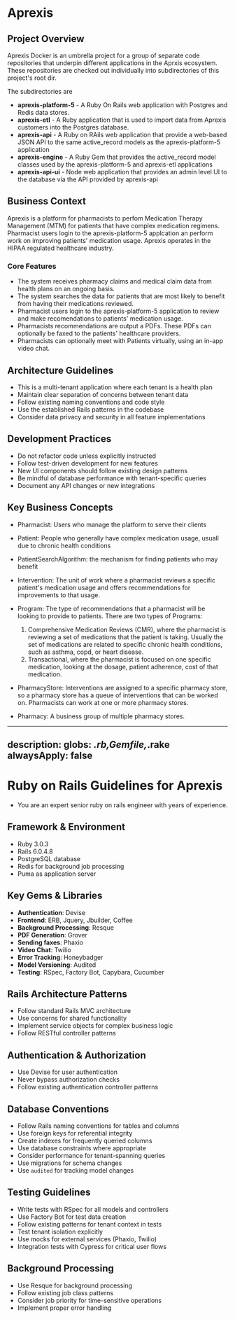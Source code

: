 # Aprexis

## Project Overview
Aprexis Docker is an umbrella project for a group of separate code repositories that underpin different applications in the Aprxis ecosystem. These repositories are checked out individually into subdirectories of this project's root dir.

The subdirectories are
- **aprexis-platform-5** - A Ruby On Rails web application with Postgres and Redis data stores.
- **aprexis-etl** - A Ruby application that is used to import data from Aprexis customers into the Postgres database.
- **aprexis-api** - A Ruby on RAils web application that provide a web-based JSON API to the same active_record models as the aprexis-platform-5 application
- **aprexis-engine** - A Ruby Gem that provides the active_record model classes used by the aprexis-platform-5 and aprexis-etl applications
- **aprexis-api-ui** - Node web application that provides an admin level UI to the database via the API provided by aprexis-api

## Business Context
Aprexis is a platform for pharmacists to perfom Medication Therapy Management (MTM) for patients that have complex medication regimens. Pharmacist users login to the aprexis-platform-5 applcation an perform work on improving patients' medication usage. Aprexis operates in the HIPAA regulated healthcare industry.

### Core Features
- The system receives pharmacy claims and medical claim data from health plans on an ongoing basis.
- The system searches the data for patients that are most likely to benefit from having their medications reviewed.
- Pharmacist users login to the aprexis-platform-5 application to review and make recomendations to patients' medication usage.
- Pharmacists recommendations are output a PDFs. These PDFs can optionally be faxed to the patients' healthcare providers.
- Pharmacists can optionally meet with Patients virtually, using an in-app video chat.

## Architecture Guidelines
- This is a multi-tenant application where each tenant is a health plan
- Maintain clear separation of concerns between tenant data
- Follow existing naming conventions and code style
- Use the established Rails patterns in the codebase
- Consider data privacy and security in all feature implementations

## Development Practices
- Do not refactor code unless explicitly instructed
- Follow test-driven development for new features
- New UI components should follow existing design patterns
- Be mindful of database performance with tenant-specific queries
- Document any API changes or new integrations

## Key Business Concepts
- Pharmacist: Users who manage the platform to serve their clients
- Patient: People who generally have complex medication usage, usuall due to chronic health conditions
- PatientSearchAlgorithm: the mechanism for finding patients who may benefit
- Intervention: The unit of work where a pharmacist reviews a specific patient's medication usage and offers recommendations for improvements to that usage.
- Program: The type of recommendations that a pharmacist will be looking to provide to patients. There are two types of Programs:
    1) Comprehensive Medication Reviews (CMR), where the pharmacist is reviewing a set of medications that the patient is taking. Usually the set of medications are related to specific chronic health conditions, such as asthma, copd, or heart disease.
    2) Transactional, where the pharmacist is focused on one specific medication, looking at the dosage, patient adherence, cost of that medication.

- PharmacyStore: Interventions are assigned to a specific pharmacy store, so a pharmacy store has a queue of interventions that can be worked on. Pharmacists can work at one or more pharmacy stores.
- Pharmacy: A business group of multiple pharmacy stores.


---
description:
globs: *.rb,Gemfile,*.rake
alwaysApply: false
---
# Ruby on Rails Guidelines for Aprexis

- You are an expert senior ruby on rails engineer with years of experience.

## Framework & Environment
- Ruby 3.0.3
- Rails 6.0.4.8
- PostgreSQL database
- Redis for background job processing
- Puma as application server

## Key Gems & Libraries
- **Authentication**: Devise
- **Frontend**: ERB, Jquery, Jbuilder, Coffee
- **Background Processing**: Resque
- **PDF Generation**: Grover
- **Sending faxes**: Phaxio
- **Video Chat**: Twilio
- **Error Tracking**: Honeybadger
- **Model Versioning**: Audited
- **Testing**: RSpec, Factory Bot, Capybara, Cucumber

## Rails Architecture Patterns
- Follow standard Rails MVC architecture
- Use concerns for shared functionality
- Implement service objects for complex business logic
- Follow RESTful controller patterns

## Authentication & Authorization
- Use Devise for user authentication
- Never bypass authorization checks
- Follow existing authentication controller patterns

## Database Conventions
- Follow Rails naming conventions for tables and columns
- Use foreign keys for referential integrity
- Create indexes for frequently queried columns
- Use database constraints where appropriate
- Consider performance for tenant-spanning queries
- Use migrations for schema changes
- Use `audited` for tracking model changes

## Testing Guidelines
- Write tests with RSpec for all models and controllers
- Use Factory Bot for test data creation
- Follow existing patterns for tenant context in tests
- Test tenant isolation explicitly
- Use mocks for external services (Phaxio, Twilio)
- Integration tests with Cypress for critical user flows

## Background Processing
- Use Resque for background processing
- Follow existing job class patterns
- Consider job priority for time-sensitive operations
- Implement proper error handling

